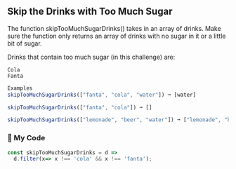 ## Skip the Drinks with Too Much Sugar

The function skipTooMuchSugarDrinks() takes in an array of drinks. Make sure the function only returns an array of drinks with no sugar in it or a little bit of sugar.

Drinks that contain too much sugar (in this challenge) are:
```
Cola
Fanta
```
```js
Examples
skipTooMuchSugarDrinks(["fanta", "cola", "water"]) ➞ [water]

skipTooMuchSugarDrinks(["fanta", "cola"]) ➞ []

skipTooMuchSugarDrinks(["lemonade", "beer", "water"]) ➞ ["lemonade", "beer", "water"]
```
### :fallen_leaf: My Code
```js
const skipTooMuchSugarDrinks = d =>
  d.filter(x=> x !== 'cola' && x !== 'fanta');
```
